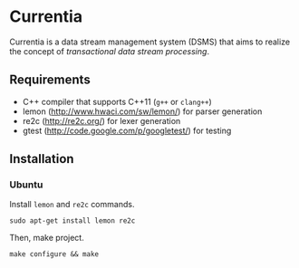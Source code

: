 # Currentia

Currentia is a data stream management system (DSMS) that aims to
realize the concept of *transactional data stream processing*.

## Requirements

- C++ compiler that supports C++11 (`g++` or `clang++`)
- lemon (http://www.hwaci.com/sw/lemon/) for parser generation
- re2c (http://re2c.org/) for lexer generation
- gtest (http://code.google.com/p/googletest/) for testing

## Installation

### Ubuntu

Install  `lemon` and `re2c` commands.

    sudo apt-get install lemon re2c

Then, make project.

    make configure && make
